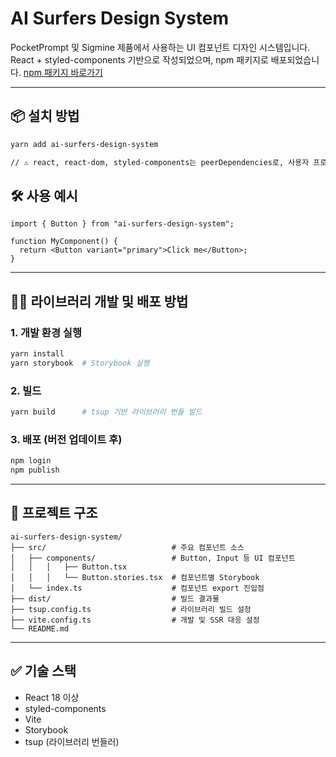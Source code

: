 # AI Surfers Design System

PocketPrompt 및 Sigmine 제품에서 사용하는 UI 컴포넌트 디자인 시스템입니다.  
React + styled-components 기반으로 작성되었으며, npm 패키지로 배포되었습니다.
[npm 패키지 바로가기](https://www.npmjs.com/package/ai-surfers-design-system)

---

## 📦 설치 방법

```bash
yarn add ai-surfers-design-system

// ⚠️ react, react-dom, styled-components는 peerDependencies로, 사용자 프로젝트에 이미 설치되어 있어야 합니다.
```

## 🛠️ 사용 예시

```tsx
import { Button } from "ai-surfers-design-system";

function MyComponent() {
  return <Button variant="primary">Click me</Button>;
}
```

---

## 🧑‍💻 라이브러리 개발 및 배포 방법

### 1. 개발 환경 실행

```bash
yarn install
yarn storybook  # Storybook 실행
```

### 2. 빌드

```bash
yarn build      # tsup 기반 라이브러리 번들 빌드
```

### 3. 배포 (버전 업데이트 후)

```bash
npm login
npm publish
```

---

## 📁 프로젝트 구조

```
ai-surfers-design-system/
├── src/                            # 주요 컴포넌트 소스
│   ├── components/                 # Button, Input 등 UI 컴포넌트
│   │   │   ├── Button.tsx
│   │   │   └── Button.stories.tsx  # 컴포넌트별 Storybook
│   └── index.ts                    # 컴포넌트 export 진입점
├── dist/                           # 빌드 결과물
├── tsup.config.ts                  # 라이브러리 빌드 설정
├── vite.config.ts                  # 개발 및 SSR 대응 설정
└── README.md
```

---

## ✅ 기술 스택

- React 18 이상
- styled-components
- Vite
- Storybook
- tsup (라이브러리 번들러)

